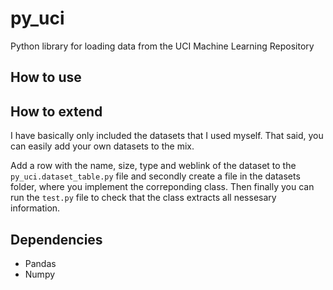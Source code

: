 # py_uci
Python library for loading data from the UCI Machine Learning Repository

## How to use


## How to extend
I have basically only included the datasets that I used myself. That said, you
can easily add your own datasets to the mix.

Add a row with the name, size, type and weblink of the dataset to the `py_uci.dataset_table.py`
file and secondly create a file in the datasets folder, where you implement the
correponding class. Then finally you can run the `test.py` file to check that the
class extracts all nessesary information.

## Dependencies

* Pandas
* Numpy
